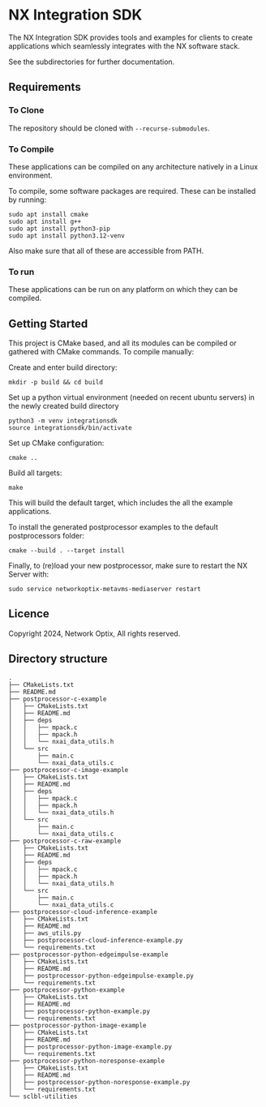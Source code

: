 NX Integration SDK
=========================

The NX Integration SDK provides tools and examples for clients to create applications which seamlessly integrates with the NX software stack.

See the subdirectories for further documentation.

## Requirements

### To Clone

The repository should be cloned with `--recurse-submodules`.

### To Compile

These applications can be compiled on any architecture natively in a Linux environment.

To compile, some software packages are required. These can be installed by running:

```shell
sudo apt install cmake
sudo apt install g++
sudo apt install python3-pip
sudo apt install python3.12-venv
```

Also make sure that all of these are accessible from PATH.

### To run

These applications can be run on any platform on which they can be compiled.


## Getting Started

This project is CMake based, and all its modules can be compiled or gathered with CMake commands. To compile manually:

Create and enter build directory:

```shell
mkdir -p build && cd build
```

Set up a python virtual environment (needed on recent ubuntu servers) in the newly created build directory

```shell
python3 -m venv integrationsdk
source integrationsdk/bin/activate
```

Set up CMake configuration:

```shell
cmake ..
```

Build all targets:

```shell
make
```

This will build the default target, which includes the all the example applications.

To install the generated postprocessor examples to the default postprocessors folder:

```shell
cmake --build . --target install
```

Finally, to (re)load your new postprocessor, make sure to restart the NX Server with:

```shell
sudo service networkoptix-metavms-mediaserver restart
```

## Licence

Copyright 2024, Network Optix, All rights reserved.

## Directory structure

```
.
├── CMakeLists.txt
├── README.md
├── postprocessor-c-example
│   ├── CMakeLists.txt
│   ├── README.md
│   ├── deps
│   │   ├── mpack.c
│   │   ├── mpack.h
│   │   └── nxai_data_utils.h
│   └── src
│       ├── main.c
│       └── nxai_data_utils.c
├── postprocessor-c-image-example
│   ├── CMakeLists.txt
│   ├── README.md
│   ├── deps
│   │   ├── mpack.c
│   │   ├── mpack.h
│   │   └── nxai_data_utils.h
│   └── src
│       ├── main.c
│       └── nxai_data_utils.c
├── postprocessor-c-raw-example
│   ├── CMakeLists.txt
│   ├── README.md
│   ├── deps
│   │   ├── mpack.c
│   │   ├── mpack.h
│   │   └── nxai_data_utils.h
│   └── src
│       ├── main.c
│       └── nxai_data_utils.c
├── postprocessor-cloud-inference-example
│   ├── CMakeLists.txt
│   ├── README.md
│   ├── aws_utils.py
│   ├── postprocessor-cloud-inference-example.py
│   └── requirements.txt
├── postprocessor-python-edgeimpulse-example
│   ├── CMakeLists.txt
│   ├── README.md
│   ├── postprocessor-python-edgeimpulse-example.py
│   └── requirements.txt
├── postprocessor-python-example
│   ├── CMakeLists.txt
│   ├── README.md
│   ├── postprocessor-python-example.py
│   └── requirements.txt
├── postprocessor-python-image-example
│   ├── CMakeLists.txt
│   ├── README.md
│   ├── postprocessor-python-image-example.py
│   └── requirements.txt
├── postprocessor-python-noresponse-example
│   ├── CMakeLists.txt
│   ├── README.md
│   ├── postprocessor-python-noresponse-example.py
│   └── requirements.txt
└── sclbl-utilities
```
